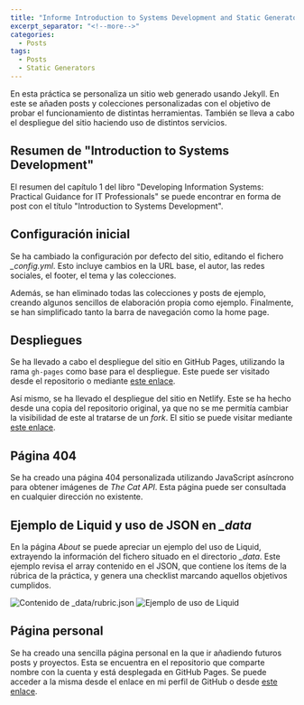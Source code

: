 ```yaml
---
title: "Informe Introduction to Systems Development and Static Generators"
excerpt_separator: "<!--more-->"
categories:
  - Posts
tags:
  - Posts
  - Static Generators
---
```


En esta práctica se personaliza un sitio web generado usando Jekyll. En este se añaden posts y colecciones personalizadas con el objetivo de probar el funcionamiento de distintas herramientas. También se lleva a cabo el despliegue del sitio haciendo uso de distintos servicios.

## Resumen de "Introduction to Systems Development"

El resumen del capítulo 1 del libro "Developing Information Systems: Practical Guidance for IT Professionals" se puede encontrar en forma de post con el título "Introduction to Systems Development".

## Configuración inicial

Se ha cambiado la configuración por defecto del sitio, editando el fichero _\_config.yml_. Esto incluye cambios en la URL base, el autor, las redes sociales, el footer, el tema y las colecciones.

Además, se han eliminado todas las colecciones y posts de ejemplo, creando algunos sencillos de elaboración propia como ejemplo. Finalmente, se han simplificado tanto la barra de navegación como la home page.

## Despliegues

Se ha llevado a cabo el despliegue del sitio en GitHub Pages, utilizando la rama `gh-pages` como base para el despliegue. Este puede ser visitado desde el repositorio o mediante [este enlace](https://ull-mii-sytws-2425.github.io/intro2sd-daniel-jorge-acosta-alu0101239187/).

Así mismo, se ha llevado el despliegue del sitio en Netlify. Este se ha hecho desde una copia del repositorio original, ya que no se me permitía cambiar la visibilidad de este al tratarse de un _fork_. El sitio se puede visitar mediante [este enlace](https://intro2sd-daniel-jorge-acosta-alu01012.netlify.app).

## Página 404

Se ha creado una página 404 personalizada utilizando JavaScript asíncrono para obtener imágenes de _The Cat API_. Esta página puede ser consultada en cualquier dirección no existente.

## Ejemplo de Liquid y uso de JSON en _\_data_

En la página _About_ se puede apreciar un ejemplo del uso de Liquid, extrayendo la información del fichero situado en el directorio _\_data_. Este ejemplo revisa el array contenido en el JSON, que contiene los ítems de la rúbrica de la práctica, y genera una checklist marcando aquellos objetivos cumplidos.

<img src="{{ site.url }}{{ site.baseurl }}/assets/images/json-example.png" alt="Contenido de _data/rubric.json">

<img src="{{ site.url }}{{ site.baseurl }}/assets/images/liquid-example.png" alt="Ejemplo de uso de Liquid">

## Página personal

Se ha creado una sencilla página personal en la que ir añadiendo futuros posts y proyectos. Esta se encuentra en el repositorio que comparte nombre con la cuenta y está desplegada en GitHub Pages. Se puede acceder a la misma desde el enlace en mi perfil de GitHub o desde [este enlace](https://alu0101239187.github.io/alu0101239187/).
